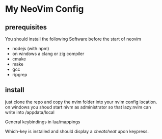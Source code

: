 # My NeoVim Config

## prerequisites
You should install the following Software before the start of neovim

- nodejs (with npm)
- on windows a clang or zig compiler
- cmake
- make
- gcc
- ripgrep

## install
just clone the repo and copy the nvim folder into your nvim config location.
on windows you shoud start nivm as administrator so that lazy.nvim can write into /appdata/local


General keybindings in lua/mappings

Which-key is installed and should display a _cheatsheat_ upon keypress.
